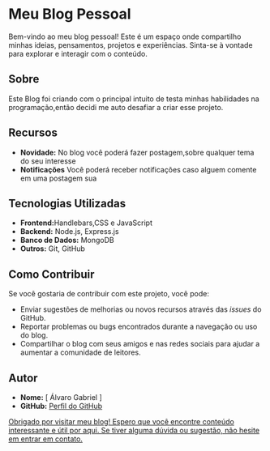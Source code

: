 <html>
    <h1>Meu Blog Pessoal</h1>

<p>Bem-vindo ao meu blog pessoal! Este é um espaço onde compartilho minhas ideias, pensamentos, projetos e experiências. Sinta-se à vontade para explorar e interagir com o conteúdo.</p>

<h2>Sobre</h2>

<p>Este Blog foi criando com o principal intuito de testa minhas habilidades na programação,então decidi me auto desafiar a criar esse projeto.</p>

<h2>Recursos</h2>

<ul>
    <li><strong> Novidade:</strong> No blog você poderá fazer postagem,sobre qualquer tema do seu interesse</li>
    <li><strong> Notificações</strong> Você poderá receber notificações caso alguem comente em uma postagem sua</li>
</ul>

<h2>Tecnologias Utilizadas</h2>

<ul>
    <li><strong>Frontend:</strong>Handlebars,CSS e JavaScript</li>
    <li><strong>Backend:</strong> Node.js, Express.js</li>
    <li><strong>Banco de Dados:</strong> MongoDB</li>
    <li><strong>Outros:</strong> Git, GitHub</li>
</ul>

<h2>Como Contribuir</h2>

<p>Se você gostaria de contribuir com este projeto, você pode:</p>

<ul>
    <li>Enviar sugestões de melhorias ou novos recursos através das <em>issues</em> do GitHub.</li>
    <li>Reportar problemas ou bugs encontrados durante a navegação ou uso do blog.</li>
    <li>Compartilhar o blog com seus amigos e nas redes sociais para ajudar a aumentar a comunidade de leitores.</li>
</ul>

<h2>Autor</h2>

<ul>
    <li><strong>Nome:</strong> [ Álvaro Gabriel ]</li>
    <li><strong>GitHub:</strong> <a href='https://www.github.com/alvarogabriellimaramos'> Perfil do GitHub </li>
</ul>

<p>Obrigado por visitar meu blog! Espero que você encontre conteúdo interessante e útil por aqui. Se tiver alguma dúvida ou sugestão, não hesite em entrar em contato.</p>

</html>